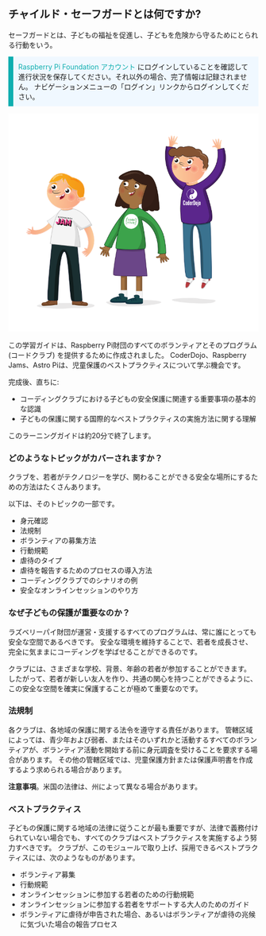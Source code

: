## チャイルド・セーフガードとは何ですか?

セーフガードとは、子どもの福祉を促進し、子どもを危険から守るためにとられる行動をいう。

<p style="border-left: solid; border-width:10px; border-color: #0faeb0; background-color: aliceblue; padding: 10px;">
<span style="color: #0faeb0">Raspberry Pi Foundation アカウント</span> にログインしていることを確認して進行状況を保存してください。それ以外の場合、完了情報は記録されません。 ナビゲーションメニューの「ログイン」リンクからログインしてください。
</p>

![3名の若者が立っている。](images/3-RPF-Kids.png)

この学習ガイドは、Raspberry Pi財団のすべてのボランティアとそのプログラム(コードクラブ) を提供するために作成されました。 CoderDojo、Raspberry Jams、Astro Piは、児童保護のベストプラクティスについて学ぶ機会です。

完成後、直ちに:

* コーディングクラブにおける子どもの安全保護に関連する重要事項の基本的な認識
* 子どもの保護に関する国際的なベストプラクティスの実施方法に関する理解

このラーニングガイドは約20分で終了します。

### どのようなトピックがカバーされますか？

クラブを、若者がテクノロジーを学び、関わることができる安全な場所にするための方法はたくさんあります。

以下は、そのトピックの一部です。

* 身元確認
* 法規制
* ボランティアの募集方法
* 行動規範
* 虐待のタイプ
* 虐待を報告するためのプロセスの導入方法
* コーディングクラブでのシナリオの例
* 安全なオンラインセッションのやり方

### なぜ子どもの保護が重要なのか？

ラズベリーパイ財団が運営・支援するすべてのプログラムは、常に誰にとっても安全な空間であるべきです。 安全な環境を維持することで、若者を成長させ、完全に気ままにコーディングを学ばせることができるのです。

クラブには、さまざまな学校、背景、年齢の若者が参加することができます。 したがって、若者が新しい友人を作り、共通の関心を持つことができるように、この安全な空間を確実に保護することが極めて重要なのです。

### 法規制

各クラブは、各地域の保護に関する法令を遵守する責任があります。 管轄区域によっては、青少年および弱者、またはそのいずれかと活動するすべてのボランティアが、ボランティア活動を開始する前に身元調査を受けることを要求する場合があります。 その他の管轄区域では、児童保護方針または保護声明書を作成するよう求められる場合があります。

**注意事項**。米国の法律は、州によって異なる場合があります。

### ベストプラクティス

子どもの保護に関する地域の法律に従うことが最も重要ですが、法律で義務付けられていない場合でも、すべてのクラブはベストプラクティスを実施するよう努力すべきです。 クラブが、このモジュールで取り上げ、採用できるベストプラクティスには、次のようなものがあります。

* ボランティア募集
* 行動規範
* オンラインセッションに参加する若者のための行動規範
* オンラインセッションに参加する若者をサポートする大人のためのガイド
* ボランティアに虐待が申告された場合、あるいはボランティアが虐待の兆候に気づいた場合の報告プロセス
